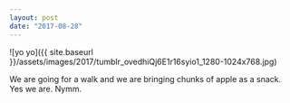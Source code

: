 ```yaml
---
layout: post
date: "2017-08-28"
---
```


![yo yo]({{ site.baseurl }}/assets/images/2017/tumblr_ovedhiQj6E1r16syio1_1280-1024x768.jpg)

We are going for a walk and we are bringing chunks of apple as a snack. Yes we are. Nymm.

